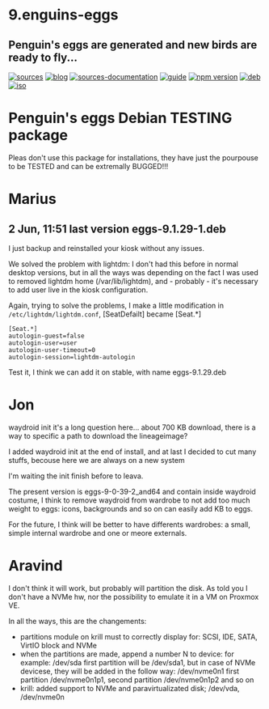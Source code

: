9.enguins-eggs
=============

## Penguin&#39;s eggs are generated and new birds are ready to fly...
[![sources](https://img.shields.io/badge/github-sources-blue)](https://github.com/pieroproietti/penguins-eggs)
[![blog](https://img.shields.io/badge/blog-penguin's%20eggs-blue)](https://penguins-eggs.net)
[![sources-documentation](https://img.shields.io/badge/sources-documentation-blue)](https://penguins-eggs.net/sources-documentation/index.html)
[![guide](https://img.shields.io/badge/guide-penguin's%20eggs-blue)](https://penguins-eggs.net/book/)
[![npm version](https://img.shields.io/npm/v/penguins-eggs.svg)](https://npmjs.org/package/penguins-eggs)
[![deb](https://img.shields.io/badge/deb-packages-orange)](https://sourceforge.net/projects/penguins-eggs/files/packages-deb)
[![iso](https://img.shields.io/badge/iso-images-orange)](https://sourceforge.net/projects/penguins-eggs/files/iso)

# Penguin's eggs Debian TESTING package

Pleas don't use this package for installations, they have just the pourpouse to be TESTED and can be extremally BUGGED!!!

# Marius

## 2 Jun, 11:51 last version eggs-9.1.29-1.deb

I just backup and reinstalled your kiosk without any issues.

We solved the problem with lightdm: I don't had this before in normal desktop versions, but in all the ways was depending on the fact I was used to removed lightdm home (/var/lib/lightdm), and - probably - it's necessary to add user live in the kiosk configuration.

Again, trying to solve the problems, I make a little modification in ```/etc/lightdm/lightdm.conf```, [SeatDefailt] became [Seat.*]

```
[Seat.*]
autologin-guest=false
autologin-user=user
autologin-user-timeout=0
autologin-session=lightdm-autologin
```

Test it, I think we can add it on stable, with name eggs-9.1.29.deb


# Jon

waydroid init it's a long question here... about 700 KB download, there is a way to specific a path to download the lineageimage?

I added waydroid init at the end of install, and at last I decided to cut many stuffs, becouse here we are always on a new system

I'm waiting the init finish before to leava.

The present version is eggs-9-0-39-2_and64 and contain inside waydroid costume, I think to remove waydroid from wardrobe 
to not add too much weight to eggs: icons, backgrounds and so on can easily add KB to eggs.  

For the future, I think will be better to have differents wardrobes:  a small, simple internal
wardrobe and one or meore externals.


# Aravind

I don't think it will work, but probably will partition the disk. As told you I don't have a NVMe hw, nor the possibility to emulate it in a VM on Proxmox VE.

In all the ways, this are the changements:


* partitions module on krill must to correctly display for: SCSI, IDE, SATA, VirtIO block and NVMe
* when the partitions are made, append a number N to device: for example: /dev/sda first partition will be /dev/sda1, but in case of NVMe devicese, they will be added in the follow way: /dev/nvme0n1 first partition /dev/nvme0n1p1, second partition /dev/nvme0n1p2 and so on
* krill: added support to NVMe and paravirtualizated  disk; /dev/vda, /dev/nvme0n

 


